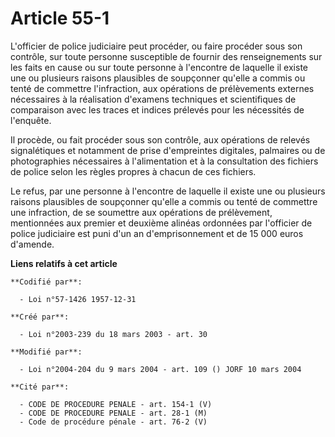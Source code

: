# Article 55-1

L'officier de police judiciaire peut procéder, ou faire procéder sous son contrôle, sur toute personne susceptible de fournir
des renseignements sur les faits en cause ou sur toute personne à l'encontre de laquelle il existe une ou plusieurs raisons
plausibles de soupçonner qu'elle a commis ou tenté de commettre l'infraction, aux opérations de prélèvements externes
nécessaires à la réalisation d'examens techniques et scientifiques de comparaison avec les traces et indices prélevés pour
les nécessités de l'enquête.

Il procède, ou fait procéder sous son contrôle, aux opérations de relevés signalétiques et notamment de prise d'empreintes
digitales, palmaires ou de photographies nécessaires à l'alimentation et à la consultation des fichiers de police selon les
règles propres à chacun de ces fichiers.

Le refus, par une personne à l'encontre de laquelle il existe une ou plusieurs raisons plausibles de soupçonner qu'elle a
commis ou tenté de commettre une infraction, de se soumettre aux opérations de prélèvement, mentionnées aux premier et
deuxième alinéas ordonnées par l'officier de police judiciaire est puni d'un an d'emprisonnement et de 15 000 euros d'amende.

**Liens relatifs à cet article**

	**Codifié par**:

	  - Loi n°57-1426 1957-12-31

	**Créé par**:

	  - Loi n°2003-239 du 18 mars 2003 - art. 30

	**Modifié par**:

	  - Loi n°2004-204 du 9 mars 2004 - art. 109 () JORF 10 mars 2004

	**Cité par**:

	  - CODE DE PROCEDURE PENALE - art. 154-1 (V)
	  - CODE DE PROCEDURE PENALE - art. 28-1 (M)
	  - Code de procédure pénale - art. 76-2 (V)
